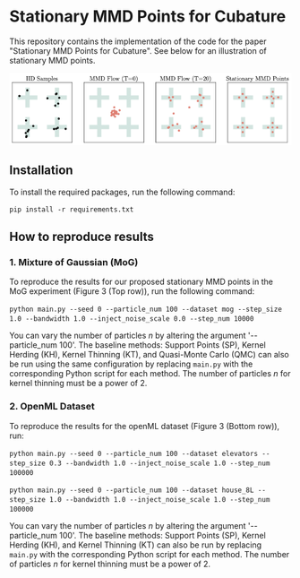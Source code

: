 # Stationary MMD Points for Cubature

This repository contains the implementation of the code for the paper "Stationary MMD Points for Cubature". See below for an illustration of stationary MMD points.

![Stationary MMD Points](./figure/illustration.png)

## Installation

To install the required packages, run the following command:
```
pip install -r requirements.txt
```

## How to reproduce results

### 1. Mixture of Gaussian (MoG)

To reproduce the results for our proposed stationary MMD points in the MoG experiment (Figure 3 (Top row)), run the following command:

`python main.py --seed 0 --particle_num 100 --dataset mog --step_size 1.0 --bandwidth 1.0 --inject_noise_scale 0.0 --step_num 10000`

You can vary the number of particles $n$ by altering the argument '--particle_num 100'. 
The baseline methods: Support Points (SP), Kernel Herding (KH), Kernel Thinning (KT), and Quasi-Monte Carlo (QMC) can also be run using the same configuration by replacing `main.py` with the corresponding Python script for each method. The number of particles $n$ for kernel thinning must be a power of 2.

### 2. OpenML Dataset

To reproduce the results for the openML dataset (Figure 3 (Bottom row)), run:

`python main.py --seed 0 --particle_num 100 --dataset elevators --step_size 0.3 --bandwidth 1.0 --inject_noise_scale 1.0 --step_num 100000`

`python main.py --seed 0 --particle_num 100 --dataset house_8L --step_size 1.0 --bandwidth 1.0 --inject_noise_scale 1.0 --step_num 100000`

You can vary the number of particles $n$ by altering the argument '--particle_num 100'. 
The baseline methods: Support Points (SP), Kernel Herding (KH), and Kernel Thinning (KT) can also be run by replacing `main.py` with the corresponding Python script for each method.
The number of particles $n$ for kernel thinning must be a power of 2.